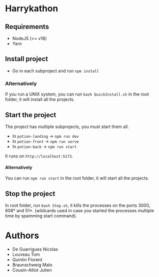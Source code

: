 # Harrykathon

## Requirements

- NodeJS (>= v18)
- Yarn

## Install project

- Go in each subproject and run `npm install`

### Alternatively

If you run a UNIX system, you can run `bash QuickInstall.sh` in the root folder, it will install all the projects.

## Start the project

The project has multiple subprojects, you must start them all.

- In `potion-landing` -> `npm run dev`
- In `potion-front` -> `npm run serve`
- In `potion-back` -> `npm run start`

It runs on `http://localhost:5173`.

#### Alternatively

You can run `npm run start` in the root folder, it will start all the projects.

## Stop the project

In root folder, run `bash Stop.sh`, it kills the processes on the ports 3000, 808* and 51*. (wildcards used in case you started the processes multiple time by spamming start command).

# Authors

- De Guarrigues Nicolas
- Louveau Tom
- Quintin Florent
- Braunschweig Malo
- Cousin-Alliot Julien
